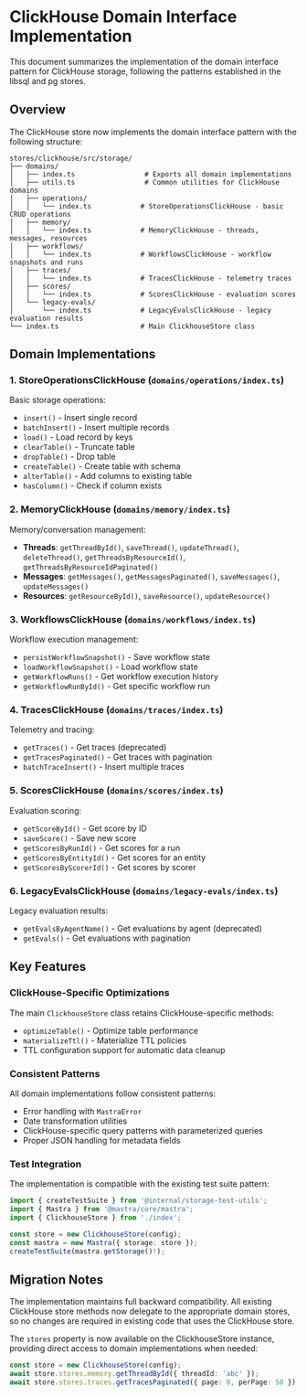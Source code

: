 # ClickHouse Domain Interface Implementation

This document summarizes the implementation of the domain interface pattern for ClickHouse storage, following the patterns established in the libsql and pg stores.

## Overview

The ClickHouse store now implements the domain interface pattern with the following structure:

```
stores/clickhouse/src/storage/
├── domains/
│   ├── index.ts                 # Exports all domain implementations
│   ├── utils.ts                 # Common utilities for ClickHouse domains
│   ├── operations/
│   │   └── index.ts            # StoreOperationsClickHouse - basic CRUD operations
│   ├── memory/
│   │   └── index.ts            # MemoryClickHouse - threads, messages, resources
│   ├── workflows/
│   │   └── index.ts            # WorkflowsClickHouse - workflow snapshots and runs
│   ├── traces/
│   │   └── index.ts            # TracesClickHouse - telemetry traces
│   ├── scores/
│   │   └── index.ts            # ScoresClickHouse - evaluation scores
│   └── legacy-evals/
│       └── index.ts            # LegacyEvalsClickHouse - legacy evaluation results
└── index.ts                    # Main ClickhouseStore class
```

## Domain Implementations

### 1. StoreOperationsClickHouse (`domains/operations/index.ts`)
Basic storage operations:
- `insert()` - Insert single record
- `batchInsert()` - Insert multiple records  
- `load()` - Load record by keys
- `clearTable()` - Truncate table
- `dropTable()` - Drop table
- `createTable()` - Create table with schema
- `alterTable()` - Add columns to existing table
- `hasColumn()` - Check if column exists

### 2. MemoryClickHouse (`domains/memory/index.ts`)
Memory/conversation management:
- **Threads**: `getThreadById()`, `saveThread()`, `updateThread()`, `deleteThread()`, `getThreadsByResourceId()`, `getThreadsByResourceIdPaginated()`
- **Messages**: `getMessages()`, `getMessagesPaginated()`, `saveMessages()`, `updateMessages()`
- **Resources**: `getResourceById()`, `saveResource()`, `updateResource()`

### 3. WorkflowsClickHouse (`domains/workflows/index.ts`)
Workflow execution management:
- `persistWorkflowSnapshot()` - Save workflow state
- `loadWorkflowSnapshot()` - Load workflow state
- `getWorkflowRuns()` - Get workflow execution history
- `getWorkflowRunById()` - Get specific workflow run

### 4. TracesClickHouse (`domains/traces/index.ts`)
Telemetry and tracing:
- `getTraces()` - Get traces (deprecated)
- `getTracesPaginated()` - Get traces with pagination
- `batchTraceInsert()` - Insert multiple traces

### 5. ScoresClickHouse (`domains/scores/index.ts`)
Evaluation scoring:
- `getScoreById()` - Get score by ID
- `saveScore()` - Save new score
- `getScoresByRunId()` - Get scores for a run
- `getScoresByEntityId()` - Get scores for an entity
- `getScoresByScorerId()` - Get scores by scorer

### 6. LegacyEvalsClickHouse (`domains/legacy-evals/index.ts`)
Legacy evaluation results:
- `getEvalsByAgentName()` - Get evaluations by agent (deprecated)
- `getEvals()` - Get evaluations with pagination

## Key Features

### ClickHouse-Specific Optimizations
The main `ClickhouseStore` class retains ClickHouse-specific methods:
- `optimizeTable()` - Optimize table performance
- `materializeTtl()` - Materialize TTL policies
- TTL configuration support for automatic data cleanup

### Consistent Patterns
All domain implementations follow consistent patterns:
- Error handling with `MastraError`
- Date transformation utilities
- ClickHouse-specific query patterns with parameterized queries
- Proper JSON handling for metadata fields

### Test Integration
The implementation is compatible with the existing test suite pattern:
```typescript
import { createTestSuite } from '@internal/storage-test-utils';
import { Mastra } from '@mastra/core/mastra';
import { ClickhouseStore } from './index';

const store = new ClickhouseStore(config);
const mastra = new Mastra({ storage: store });
createTestSuite(mastra.getStorage()!);
```

## Migration Notes

The implementation maintains full backward compatibility. All existing ClickHouse store methods now delegate to the appropriate domain stores, so no changes are required in existing code that uses the ClickHouse store.

The `stores` property is now available on the ClickhouseStore instance, providing direct access to domain implementations when needed:

```typescript
const store = new ClickhouseStore(config);
await store.stores.memory.getThreadById({ threadId: 'abc' });
await store.stores.traces.getTracesPaginated({ page: 0, perPage: 50 });
```